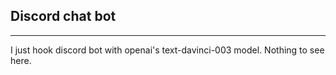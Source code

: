 ## Discord chat bot

---
I just hook discord bot with openai's text-davinci-003 model. Nothing to see here.